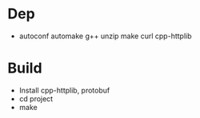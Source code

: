 # Dep
- autoconf automake g++ unzip make curl cpp-httplib

# Build

- Install cpp-httplib, protobuf
- cd project
- make



